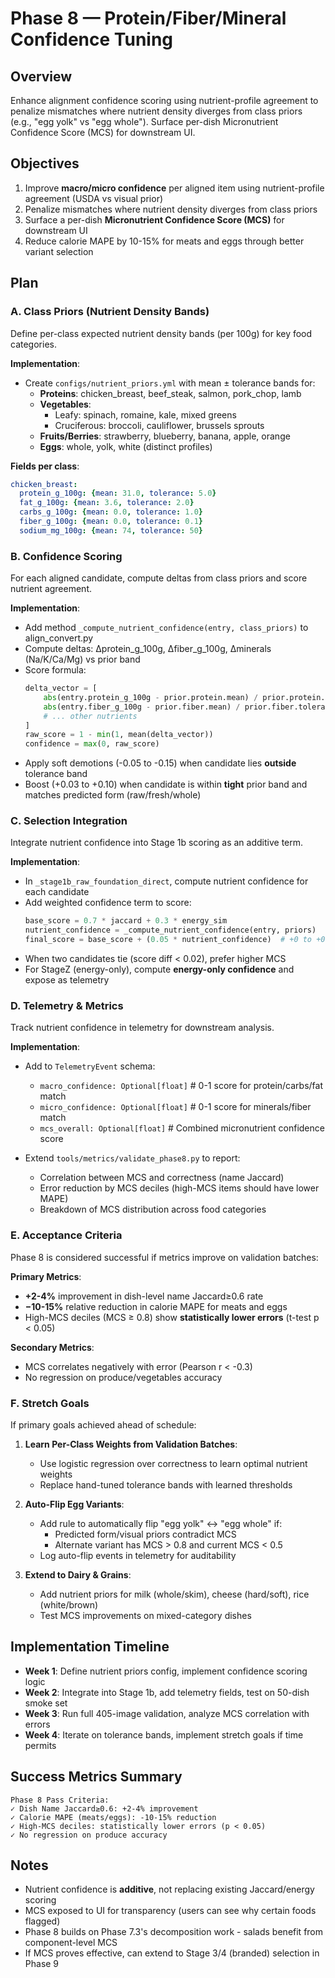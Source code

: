 # Phase 8 — Protein/Fiber/Mineral Confidence Tuning

## Overview
Enhance alignment confidence scoring using nutrient-profile agreement to penalize mismatches where nutrient density diverges from class priors (e.g., "egg yolk" vs "egg whole"). Surface per-dish Micronutrient Confidence Score (MCS) for downstream UI.

## Objectives
1. Improve **macro/micro confidence** per aligned item using nutrient-profile agreement (USDA vs visual prior)
2. Penalize mismatches where nutrient density diverges from class priors
3. Surface a per-dish **Micronutrient Confidence Score (MCS)** for downstream UI
4. Reduce calorie MAPE by 10-15% for meats and eggs through better variant selection

## Plan

### A. Class Priors (Nutrient Density Bands)
Define per-class expected nutrient density bands (per 100g) for key food categories.

**Implementation**:
- Create `configs/nutrient_priors.yml` with mean ± tolerance bands for:
  - **Proteins**: chicken_breast, beef_steak, salmon, pork_chop, lamb
  - **Vegetables**:
    - Leafy: spinach, romaine, kale, mixed greens
    - Cruciferous: broccoli, cauliflower, brussels sprouts
  - **Fruits/Berries**: strawberry, blueberry, banana, apple, orange
  - **Eggs**: whole, yolk, white (distinct profiles)

**Fields per class**:
```yaml
chicken_breast:
  protein_g_100g: {mean: 31.0, tolerance: 5.0}
  fat_g_100g: {mean: 3.6, tolerance: 2.0}
  carbs_g_100g: {mean: 0.0, tolerance: 1.0}
  fiber_g_100g: {mean: 0.0, tolerance: 0.1}
  sodium_mg_100g: {mean: 74, tolerance: 50}
```

### B. Confidence Scoring
For each aligned candidate, compute deltas from class priors and score nutrient agreement.

**Implementation**:
- Add method `_compute_nutrient_confidence(entry, class_priors)` to align_convert.py
- Compute deltas: Δprotein_g_100g, Δfiber_g_100g, Δminerals (Na/K/Ca/Mg) vs prior band
- Score formula:
  ```python
  delta_vector = [
      abs(entry.protein_g_100g - prior.protein.mean) / prior.protein.tolerance,
      abs(entry.fiber_g_100g - prior.fiber.mean) / prior.fiber.tolerance,
      # ... other nutrients
  ]
  raw_score = 1 - min(1, mean(delta_vector))
  confidence = max(0, raw_score)
  ```
- Apply soft demotions (-0.05 to -0.15) when candidate lies **outside** tolerance band
- Boost (+0.03 to +0.10) when candidate is within **tight** prior band and matches predicted form (raw/fresh/whole)

### C. Selection Integration
Integrate nutrient confidence into Stage 1b scoring as an additive term.

**Implementation**:
- In `_stage1b_raw_foundation_direct`, compute nutrient confidence for each candidate
- Add weighted confidence term to score:
  ```python
  base_score = 0.7 * jaccard + 0.3 * energy_sim
  nutrient_confidence = _compute_nutrient_confidence(entry, priors)
  final_score = base_score + (0.05 * nutrient_confidence)  # +0 to +0.05 boost
  ```
- When two candidates tie (score diff < 0.02), prefer higher MCS
- For StageZ (energy-only), compute **energy-only confidence** and expose as telemetry

### D. Telemetry & Metrics
Track nutrient confidence in telemetry for downstream analysis.

**Implementation**:
- Add to `TelemetryEvent` schema:
  - `macro_confidence: Optional[float]`  # 0-1 score for protein/carbs/fat match
  - `micro_confidence: Optional[float]`  # 0-1 score for minerals/fiber match
  - `mcs_overall: Optional[float]`  # Combined micronutrient confidence score

- Extend `tools/metrics/validate_phase8.py` to report:
  - Correlation between MCS and correctness (name Jaccard)
  - Error reduction by MCS deciles (high-MCS items should have lower MAPE)
  - Breakdown of MCS distribution across food categories

### E. Acceptance Criteria
Phase 8 is considered successful if metrics improve on validation batches:

**Primary Metrics**:
- **+2-4%** improvement in dish-level name Jaccard≥0.6 rate
- **−10-15%** relative reduction in calorie MAPE for meats and eggs
- High-MCS deciles (MCS ≥ 0.8) show **statistically lower errors** (t-test p < 0.05)

**Secondary Metrics**:
- MCS correlates negatively with error (Pearson r < -0.3)
- No regression on produce/vegetables accuracy

### F. Stretch Goals
If primary goals achieved ahead of schedule:

1. **Learn Per-Class Weights from Validation Batches**:
   - Use logistic regression over correctness to learn optimal nutrient weights
   - Replace hand-tuned tolerance bands with learned thresholds

2. **Auto-Flip Egg Variants**:
   - Add rule to automatically flip "egg yolk" ↔ "egg whole" if:
     - Predicted form/visual priors contradict MCS
     - Alternate variant has MCS > 0.8 and current MCS < 0.5
   - Log auto-flip events in telemetry for auditability

3. **Extend to Dairy & Grains**:
   - Add nutrient priors for milk (whole/skim), cheese (hard/soft), rice (white/brown)
   - Test MCS improvements on mixed-category dishes

## Implementation Timeline
- **Week 1**: Define nutrient priors config, implement confidence scoring logic
- **Week 2**: Integrate into Stage 1b, add telemetry fields, test on 50-dish smoke set
- **Week 3**: Run full 405-image validation, analyze MCS correlation with errors
- **Week 4**: Iterate on tolerance bands, implement stretch goals if time permits

## Success Metrics Summary
```
Phase 8 Pass Criteria:
✓ Dish Name Jaccard≥0.6: +2-4% improvement
✓ Calorie MAPE (meats/eggs): -10-15% reduction
✓ High-MCS deciles: statistically lower errors (p < 0.05)
✓ No regression on produce accuracy
```

## Notes
- Nutrient confidence is **additive**, not replacing existing Jaccard/energy scoring
- MCS exposed to UI for transparency (users can see why certain foods flagged)
- Phase 8 builds on Phase 7.3's decomposition work - salads benefit from component-level MCS
- If MCS proves effective, can extend to Stage 3/4 (branded) selection in Phase 9
